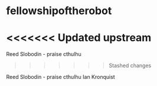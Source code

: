 # fellowshipoftherobot
<<<<<<< Updated upstream
=======

Reed Slobodin - praise cthulhu
>>>>>>> Stashed changes

Reed Slobodin - praise cthulhu
Ian Kronquist
